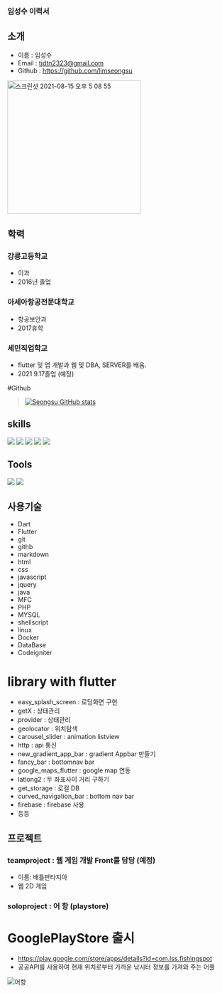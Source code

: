 ### 임성수 이력서

## 소개

* 이름 : 임성수
* Email : tjdtn2323@gmail.com 
* Github : https://github.com/limseongsu
<img width="300" height="300" alt="스크린샷 2021-08-15 오후 5 08 55" src="https://user-images.githubusercontent.com/79133729/129471674-f27a6474-3448-46d1-9764-b3f8fb65786e.png">

## 학력
### 강릉고등학교
- 이과 
- 2016년 졸업

### 아세아항공전문대학교
- 항공보안과
- 2017휴학
 
### 세민직업학교
- flutter 및 앱 개발과 웹 및 DBA, SERVER를 배움.
- 2021 9.17졸업 (예정)
  
  
 #Github
 >[![Seongsu GitHub stats](https://github-readme-stats.vercel.app/api?username=limseongsu)](https://github.com/limseongsu/github-readme-stats)
  
## skills
<p>
  <img src="https://img.shields.io/badge/Android-3DDC84?style=flat-square&logo=Android&logoColor=white"/>
  <img src="https://img.shields.io/badge/iOS-000000?style=flat-square&logo=iOS&logoColor=white"/>
  <img src="https://img.shields.io/badge/Flutter-02569B?style=flat-square&logo=Flutter&logoColor=white"/>
  <img src="https://img.shields.io/badge/Java-007396?style=flat-square&logo=Java&logoColor=white"/>
    <img src="https://img.shields.io/badge/Node-007396?style=flat-square&logo=Java&logoColor=white"/>

</p>

## Tools
<p>
  <img src="https://img.shields.io/badge/Firebase-FFCA28?style=flat-square&logo=Firebase&logoColor=black"/>
  <img src="https://img.shields.io/badge/Git-F05032?style=flat-square&logo=Git&logoColor=white"/>
</p>

## 사용기술
- Dart
- Flutter
- git
- githb
- markdown
- html
- css
- javascript
- jquery
- java
- MFC
- PHP
- MYSQL
- shellscript
- linux
- Docker
- DataBase
- Codeigniter

# library with flutter
- easy_splash_screen : 로딩화면 구현
- getX : 상태관리
- provider : 상태관리
- geolocator : 위치탐색
- carousel_slider : animation listview
- http : api 통신
- new_gradient_app_bar : gradient Appbar 만들기
- fancy_bar : bottomnav bar 
- google_maps_flutter : google map 연동
- latlong2 : 두 좌표사이 거리 구하기
- get_storage : 로컬 DB
- curved_navigation_bar : bottom nav bar
- firebase : firebase 사용
- 등등


## 프로젝트
### teamproject : 웹 게임 개발 Front를 담당 (예정)
- 이름: 배틀판타지아 
- 웹 2D 게임 
### soloproject : 어 항 (playstore)
# GooglePlayStore 출시
- https://play.google.com/store/apps/details?id=com.lss.fishingspot
- 공공API를 사용하여 현재 위치로부터 가까운 낚시터 정보를 가져와 주는 어플

![어항](https://user-images.githubusercontent.com/79133729/130179610-bda2c449-9d05-4067-909a-0fa85260b464.gif)


